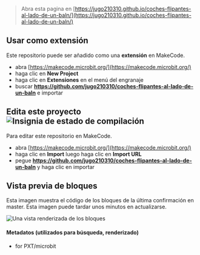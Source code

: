 
> Abra esta pagina en [https://jugo210310.github.io/coches-flipantes-al-lado-de-un-baln/](https://jugo210310.github.io/coches-flipantes-al-lado-de-un-baln/)

## Usar como extensión

Este repositorio puede ser añadido como una **extensión** en MakeCode.

* abra [https://makecode.microbit.org/](https://makecode.microbit.org/)
* haga clic en **New Project**
* haga clic en **Extensiones** en el menú del engranaje
* buscar **https://github.com/jugo210310/coches-flipantes-al-lado-de-un-baln** e importar

## Edita este proyecto ![Insignia de estado de compilación](https://github.com/jugo210310/coches-flipantes-al-lado-de-un-baln/workflows/MakeCode/badge.svg)

Para editar este repositorio en MakeCode.

* abra [https://makecode.microbit.org/](https://makecode.microbit.org/)
* haga clic en **Import** luego haga clic en **Import URL**
* pegue **https://github.com/jugo210310/coches-flipantes-al-lado-de-un-baln** y haga clic en importar

## Vista previa de bloques

Esta imagen muestra el código de los bloques de la última confirmación en master.
Esta imagen puede tardar unos minutos en actualizarse.

![Una vista renderizada de los bloques](https://github.com/jugo210310/coches-flipantes-al-lado-de-un-baln/raw/master/.github/makecode/blocks.png)

#### Metadatos (utilizados para búsqueda, renderizado)

* for PXT/microbit
<script src="https://makecode.com/gh-pages-embed.js"></script><script>makeCodeRender("{{ site.makecode.home_url }}", "{{ site.github.owner_name }}/{{ site.github.repository_name }}");</script>
